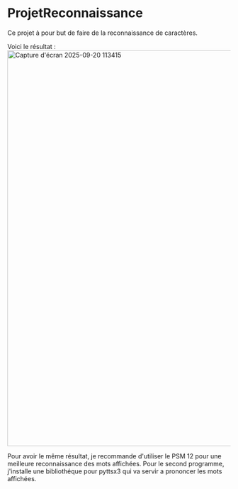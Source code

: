 # ProjetReconnaissance
Ce projet à pour but de faire de la reconnaissance de caractères. 

Voici le résultat : 
<img width="1579" height="891" alt="Capture d'écran 2025-09-20 113415" src="https://github.com/user-attachments/assets/9c640436-dae7-473c-bdc7-16f6147352ac" />

Pour avoir le même résultat, je recommande d'utiliser le PSM 12 pour une meilleure reconnaissance des mots affichées.
Pour le second programme, j'installe une bibliothéque pour pyttsx3 qui va servir a prononcer les mots affichées. 


